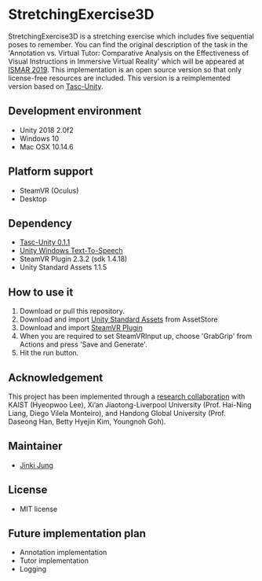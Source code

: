 # StretchingExercise3D

StretchingExercise3D is a stretching exercise which includes five sequential poses to remember. You can find the original description of the task in the 'Annotation vs. Virtual Tutor: Comparative Analysis on the Effectiveness of Visual Instructions in Immersive Virtual Reality' which will be appeared at [ISMAR 2019](https://www.ismar19.org/). This implementation is an open source version so that only license-free resources are included. This version is a reimplemented version based on [Tasc-Unity](https://github.com/JinkiJung/Tasc-Unity).

## Development environment
* Unity 2018 2.0f2
* Windows 10
* Mac OSX 10.14.6

## Platform support
* SteamVR (Oculus)
* Desktop

## Dependency
- [Tasc-Unity 0.1.1](https://github.com/JinkiJung/Tasc-Unity)
- [Unity Windows Text-To-Speech](https://github.com/VirtualityForSafety/UnityWindowsTTS)
- SteamVR Plugin 2.3.2 (sdk 1.4.18)
- Unity Standard Assets 1.1.5

## How to use it
1. Download or pull this repository.
2. Download and import [Unity Standard Assets](https://assetstore.unity.com/packages/essentials/asset-packs/standard-assets-32351) from AssetStore
3. Download and import [SteamVR Plugin](https://assetstore.unity.com/packages/tools/integration/steamvr-plugin-32647)
4. When you are required to set SteamVRInput up, choose 'GrabGrip' from Actions and press 'Save and Generate'.
5. Hit the run button.

## Acknowledgement
This project has been implemented through a [research collaboration](https://virtualityforsafety.github.io/about/) with KAIST (Hyeopwoo Lee), Xi’an Jiaotong-Liverpool University (Prof. Hai-Ning Liang,
Diego Vilela Monteiro), and Handong Global University (Prof. Daseong Han, Betty Hyejin Kim, Youngnoh Goh).

## Maintainer
- [Jinki Jung](https://jinkijung.github.io/)

## License
 - MIT license

## Future implementation plan
 - Annotation implementation
 - Tutor implementation
 - Logging
 
